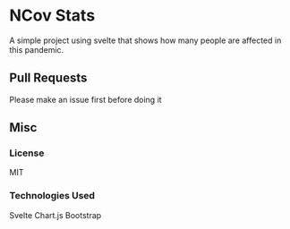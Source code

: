 # NCov Stats

A simple project using svelte that shows how many people are affected in this pandemic.

## Pull Requests

Please make an issue first before doing it

## Misc

### License

MIT

### Technologies Used

Svelte
Chart.js
Bootstrap
